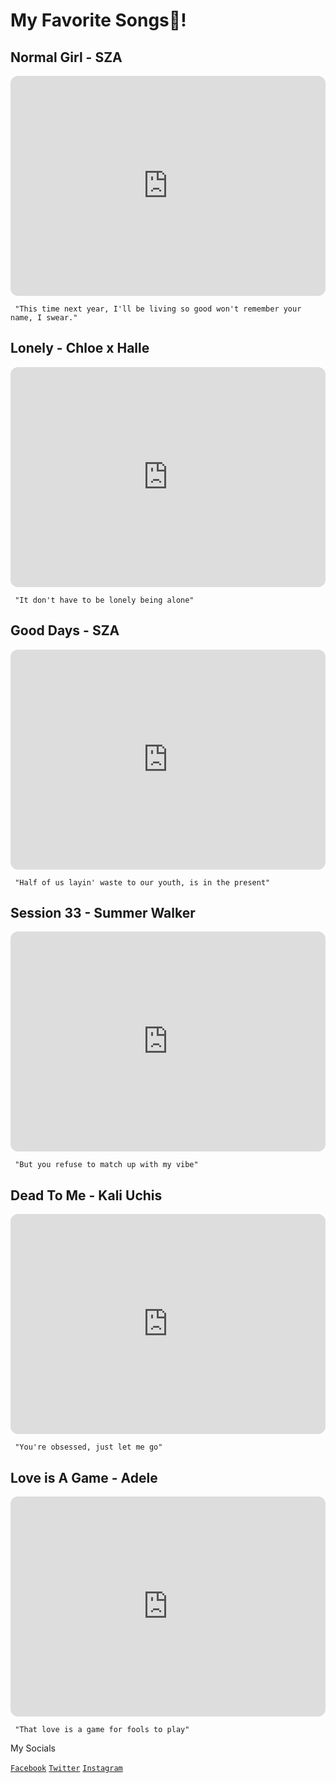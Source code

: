 # My Favorite Songs🤞!


## Normal Girl - SZA
<iframe style="border-radius:12px" src="https://open.spotify.com/embed/track/5jQwbtqmx8RgFgaWSXMflg?utm_source=generator" width="100%" height="352" frameBorder="0" allowfullscreen="" allow="autoplay; clipboard-write; encrypted-media; fullscreen; picture-in-picture" loading="lazy"></iframe> 

	 "This time next year, I'll be living so good won't remember your name, I swear."


## Lonely - Chloe x Halle
<iframe style="border-radius:12px" src="https://open.spotify.com/embed/track/2ZROtgsoTmAUoTEn8DswBr?utm_source=generator" width="100%" height="352" frameBorder="0" allowfullscreen="" allow="autoplay; clipboard-write; encrypted-media; fullscreen; picture-in-picture" loading="lazy"></iframe> 

	 "It don't have to be lonely being alone"
	

## Good Days - SZA
<iframe style="border-radius:12px" src="https://open.spotify.com/embed/track/3YJJjQPAbDT7mGpX3WtQ9A?utm_source=generator" width="100%" height="352" frameBorder="0" allowfullscreen="" allow="autoplay; clipboard-write; encrypted-media; fullscreen; picture-in-picture" loading="lazy"></iframe>

	 "Half of us layin' waste to our youth, is in the present"


## Session 33 - Summer Walker
<iframe style="border-radius:12px" src="https://open.spotify.com/embed/track/4inX9Y1jFsNwplOGipeAef?utm_source=generator" width="100%" height="352" frameBorder="0" allowfullscreen="" allow="autoplay; clipboard-write; encrypted-media; fullscreen; picture-in-picture" loading="lazy"></iframe>

	 "But you refuse to match up with my vibe"


## Dead To Me - Kali Uchis
<iframe style="border-radius:12px" src="https://open.spotify.com/embed/track/6LOZws7T3jqZz78unPgFF9?utm_source=generator" width="100%" height="352" frameBorder="0" allowfullscreen="" allow="autoplay; clipboard-write; encrypted-media; fullscreen; picture-in-picture" loading="lazy"></iframe>

	 "You're obsessed, just let me go"


## Love is A Game - Adele
<iframe style="border-radius:12px" src="https://open.spotify.com/embed/track/2j3GxEsbNYNeEzz86wDY4J?utm_source=generator" width="100%" height="352" frameBorder="0" allowfullscreen="" allow="autoplay; clipboard-write; encrypted-media; fullscreen; picture-in-picture" loading="lazy"></iframe>

	 "That love is a game for fools to play"


My Socials

[`Facebook`](https://www.facebook.com/justin.tresvalles.92/)
[`Twitter`](https://twitter.com/jayteawashere?fbclid=IwAR2xazk364QflI7VSFYQZt115IT-AbrnAzu3SmZ-p-Njm3Anj3fQc70ROPM)
[`Instagram`](https://www.instagram.com/justin.was.here/?fbclid=IwAR3Yl0K8tYbIV1GTjQqPQmUVok6DGsFyxnWyrcyTu7P4bws0JtR3UQbgcWA)
